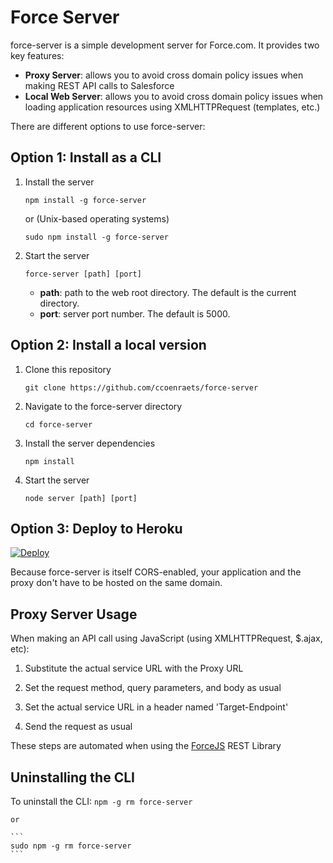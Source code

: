 # Force Server

force-server is a simple development server for Force.com. It provides two key features:

- **Proxy Server**: allows you to avoid cross domain policy issues when making REST API calls to Salesforce
- **Local Web Server**: allows you to avoid cross domain policy issues when loading application resources using XMLHTTPRequest (templates, etc.) 

There are different options to use force-server:

## Option 1: Install as a CLI

1. Install the server

    ```
    npm install -g force-server
    ```
    
    or (Unix-based operating systems)

    ```
    sudo npm install -g force-server
    ```

1. Start the server

    ```
    force-server [path] [port]
    ``` 
    
    - **path**: path to the web root directory. The default is the current directory.
    - **port**: server port number. The default is 5000.     


## Option 2: Install a local version

1. Clone this repository

    ```
    git clone https://github.com/ccoenraets/force-server
    ```

1. Navigate to the force-server directory

    ```
    cd force-server
    ```

1. Install the server dependencies

   ```
   npm install
   ```

1. Start the server
    
    ```
    node server [path] [port]
    ```


## Option 3: Deploy to Heroku

[![Deploy](https://www.herokucdn.com/deploy/button.png)](https://heroku.com/deploy)

Because force-server is itself CORS-enabled, your application and the proxy don't have to be hosted on the same 
domain.

## Proxy Server Usage

When making an API call using JavaScript (using XMLHTTPRequest, $.ajax, etc):

1. Substitute the actual service URL with the Proxy URL 

1. Set the request method, query parameters, and body as usual

1. Set the actual service URL in a header named 'Target-Endpoint'

1. Send the request as usual

These steps are automated when using the [ForceJS](https://github.com/ccoenraets/forcejs) REST Library

## Uninstalling the CLI

To uninstall the CLI:
    ```
    npm -g rm force-server
    ```
    
    or 
    
    ```
    sudo npm -g rm force-server
    ```
